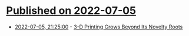 # [Published on 2022-07-05](index.md)

* [2022-07-05, 21:25:00](https://tech.slashdot.org/story/22/07/05/1945234/3-d-printing-grows-beyond-its-novelty-roots?utm_source=rss1.0mainlinkanon&utm_medium=feed) - [3-D Printing Grows Beyond Its Novelty Roots](https://tech.slashdot.org/story/22/07/05/1945234/3-d-printing-grows-beyond-its-novelty-roots?utm_source=rss1.0mainlinkanon&utm_medium=feed)
